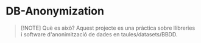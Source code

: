 # DB-Anonymization

> [!NOTE] Què es això?
> Aquest projecte es una pràctica sobre llibreries i software d'anonimització de dades en taules/datasets/BBDD.
 
